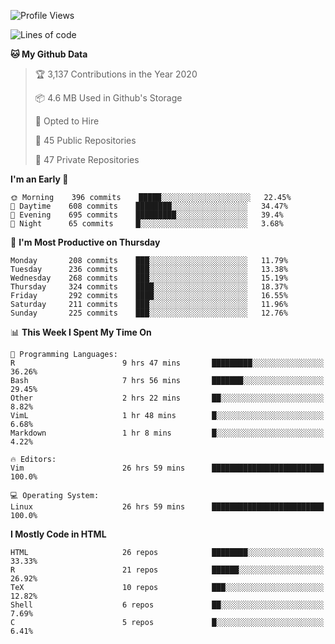 <!--
```r
install.packages("kguidonimartins")

kguidonimartins::full_name()

  ## "Karlo Guidoni Martins"

kguidonimartins::current_position()

  ## "PhD Student in Ecology & Evolution, UFG, Brazil"

kguidonimartins::interested_in()

  ## $languages
  ## [1] "R" "python" "shell" 
  ##
  ## $topics
  ## [1] "Statistics" "Data Science" "Machine Learning" "Reproducibility"

kguidonimartins::social()

  ## $mail
  ## [1] "kguidonimartins@gmail.com"
  ## 
  ## $twitter
  ## [1] "twitter.com/kguidonimartins"
  ## 
  ## $linkedin
  ## [1] "linkedin.com/in/kguidonimartins"
  ## 
  ## $`personal site`
  ## [1] "karloguidoni.com"

kguidonimartins::location()

  ## # A tibble: 1 x 2
  ##   long   lat
  ##   <dbl> <dbl>
  ## 1 -16.6 -49.3
```
--> 
  
<!--START_SECTION:waka-->
![Profile Views](http://img.shields.io/badge/Profile%20Views-0-blue)

![Lines of code](https://img.shields.io/badge/From%20Hello%20World%20I%27ve%20Written-35.5%20million%20lines%20of%20code-blue)

**🐱 My Github Data** 

> 🏆 3,137 Contributions in the Year 2020
 > 
> 📦 4.6 MB Used in Github's Storage 
 > 
> 💼 Opted to Hire
 > 
> 📜 45 Public Repositories
 > 
> 🔑 47 Private Repositories 

**I'm an Early 🐤** 

```text
🌞 Morning    396 commits    █████░░░░░░░░░░░░░░░░░░░░   22.45% 
🌆 Daytime    608 commits    ████████░░░░░░░░░░░░░░░░░   34.47% 
🌃 Evening    695 commits    █████████░░░░░░░░░░░░░░░░   39.4% 
🌙 Night      65 commits     █░░░░░░░░░░░░░░░░░░░░░░░░   3.68%

```
📅 **I'm Most Productive on Thursday** 

```text
Monday       208 commits    ███░░░░░░░░░░░░░░░░░░░░░░   11.79% 
Tuesday      236 commits    ███░░░░░░░░░░░░░░░░░░░░░░   13.38% 
Wednesday    268 commits    ███░░░░░░░░░░░░░░░░░░░░░░   15.19% 
Thursday     324 commits    ████░░░░░░░░░░░░░░░░░░░░░   18.37% 
Friday       292 commits    ████░░░░░░░░░░░░░░░░░░░░░   16.55% 
Saturday     211 commits    ███░░░░░░░░░░░░░░░░░░░░░░   11.96% 
Sunday       225 commits    ███░░░░░░░░░░░░░░░░░░░░░░   12.76%

```


📊 **This Week I Spent My Time On** 

```text
💬 Programming Languages: 
R                        9 hrs 47 mins       █████████░░░░░░░░░░░░░░░░   36.26% 
Bash                     7 hrs 56 mins       ███████░░░░░░░░░░░░░░░░░░   29.45% 
Other                    2 hrs 22 mins       ██░░░░░░░░░░░░░░░░░░░░░░░   8.82% 
VimL                     1 hr 48 mins        █░░░░░░░░░░░░░░░░░░░░░░░░   6.68% 
Markdown                 1 hr 8 mins         █░░░░░░░░░░░░░░░░░░░░░░░░   4.22%

🔥 Editors: 
Vim                      26 hrs 59 mins      █████████████████████████   100.0%

💻 Operating System: 
Linux                    26 hrs 59 mins      █████████████████████████   100.0%

```

**I Mostly Code in HTML** 

```text
HTML                     26 repos            ████████░░░░░░░░░░░░░░░░░   33.33% 
R                        21 repos            ██████░░░░░░░░░░░░░░░░░░░   26.92% 
TeX                      10 repos            ███░░░░░░░░░░░░░░░░░░░░░░   12.82% 
Shell                    6 repos             ██░░░░░░░░░░░░░░░░░░░░░░░   7.69% 
C                        5 repos             █░░░░░░░░░░░░░░░░░░░░░░░░   6.41%

```



<!--END_SECTION:waka-->

